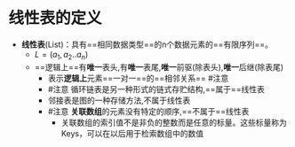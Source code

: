 # 线性表的定义
- **线性表**(List)：具有==相同数据类型==的n个数据元素的==有限序列==。
	- $L=(a_{1},a_{2}..a_{n})$
	- ==逻辑上==有**唯一**表头,有**唯一**表尾,**唯一**前驱(除表头),**唯一**后继(除表尾)
		- 表示**逻辑上**元素==一对一==的==相邻关系==  #注意
		- #注意 循环链表是另一种形式的链式存贮结构,==属于==线性表
		- 邻接表是图的一种存储方法,不属于线性表
		- #注意 **关联数组**的元素没有特定的顺序,==不属于==线性表
			- 关联数组的索引值不是非负的整数而是任意的标量。这些标量称为Keys，可以在以后用于检索数组中的数值


